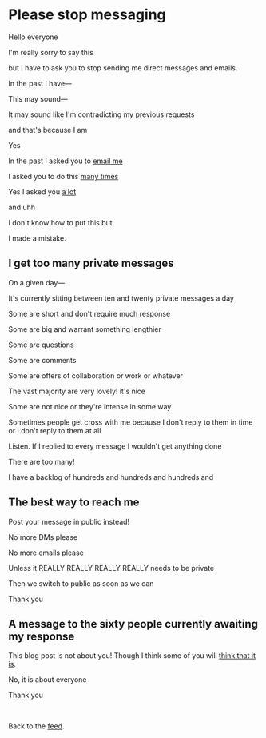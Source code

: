 # Please stop messaging

Hello everyone

I'm really sorry to say this 

but I have to ask you to stop sending me direct messages and emails.

In the past I have—

This may sound—

It may sound like I'm contradicting my previous requests

and that's because I am

Yes

In the past I asked you to [email me](https://www.todepond.com/wikiblogarden/sayings/just-ask/)

I asked you to do this [many times](https://www.todepond.com/wikiblogarden/art/blog/)

Yes I asked you [a lot](https://www.todepond.com/wikiblogarden/blending/goals/community/)

and uhh

I don't know how to put this but

I made a mistake.

## I get too many private messages

On a given day—

It's currently sitting between ten and twenty private messages a day

Some are short and don't require much response

Some are big and warrant something lengthier 

Some are questions 

Some are comments 

Some are offers of collaboration or work or whatever

The vast majority are very lovely! it's nice

Some are not nice or they're intense in some way

Sometimes people get cross with me because I don't reply to them in time or I don't reply to them at all

Listen. If I replied to every message I wouldn't get anything done

There are too many! 

I have a backlog of hundreds and hundreds and hundreds and

## The best way to reach me

Post your message in public instead! 

No more DMs please 

No more emails please

Unless it REALLY REALLY REALLY REALLY needs to be private

Then we switch to public as soon as we can

Thank you

## A message to the sixty people currently awaiting my response

This blog post is not about you! Though I think some of you will [think that it is](https://www.todepond.com/wikiblogarden/social-media/para/activity). 

No, it is about everyone

Thank you

<br>

Back to the [feed](/feed).
